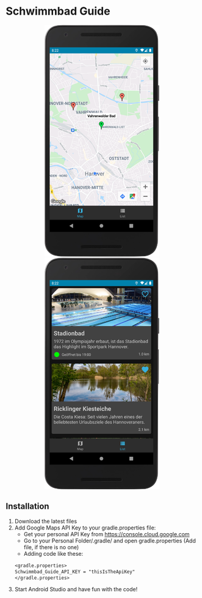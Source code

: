 # Schwimmbad Guide

<p style="text-align: center">
<img src="images/device-2021-05-02-202243.png" width="300"/>
<img src="images/device-2021-05-02-202307.png" width="300"/>
</p>

## Installation
1. Download the latest files
2. Add Google Maps API Key to your gradle.properties file:
    - Get your personal API Key from https://console.cloud.google.com
    - Go to your Personal Folder/.gradle/ and open gradle.properties (Add file, if there is no one)
    - Adding code like these:
    ```
    <gradle.properties>
    Schwimmbad_Guide_API_KEY = "thisIsTheApiKey"
    </gradle.properties>
    ```
3. Start Android Studio and have fun with the code!